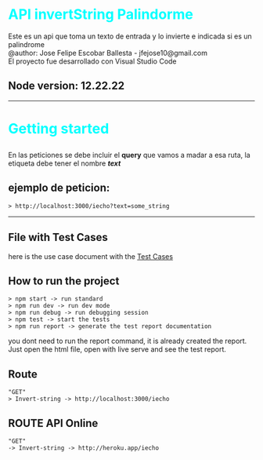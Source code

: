 <h1 style="color : rgb(0,256,256)">API invertString Palindorme</h1> 
Este es un api que toma un texto de entrada y lo invierte e indicada si es un palindrome <br>
@author: Jose Felipe Escobar Ballesta - jfejose10@gmail.com <br>
El proyecto fue desarrollado con Visual Studio Code

## Node version: 12.22.22
<hr>

# <p style="color : rgb(0,256,256)">Getting started</p>

En las peticiones se debe incluir el **query** que vamos a madar a esa ruta, la etiqueta debe tener el nombre ***text***

## ejemplo de peticion:
    > http://localhost:3000/iecho?text=some_string
<hr>

## File with Test Cases
here is the use case document with the
[Test Cases ](https://drive.google.com/file/d/1Y8jBn5JK_UnQkvqet33rVqu0SNwuDX41/view?usp=sharing "pdf test use case")


## How to run the project
    > npm start -> run standard
    > npm run dev -> run dev mode
    > npm run debug -> run debugging session
    > npm test -> start the tests
    > npm run report -> generate the test report documentation

you dont need to run the report command, it is already created the report. Just open the html file, open with live serve and see the test report.



## Route
    "GET"
    > Invert-string -> http://localhost:3000/iecho

## ROUTE API Online
    "GET"
    -> Invert-string -> http://heroku.app/iecho
